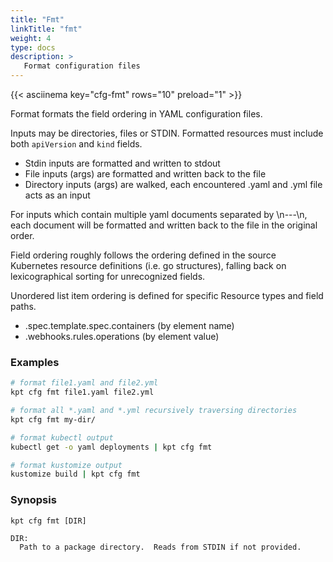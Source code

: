 ```yaml
---
title: "Fmt"
linkTitle: "fmt"
weight: 4
type: docs
description: >
   Format configuration files
---
```

<!--mdtogo:Short
    Format configuration files
-->

{{< asciinema key="cfg-fmt" rows="10" preload="1" >}}

Format formats the field ordering in YAML configuration files.

Inputs may be directories, files or STDIN.  Formatted resources must
include both `apiVersion` and `kind` fields.

- Stdin inputs are formatted and written to stdout
- File inputs (args) are formatted and written back to the file
- Directory inputs (args) are walked, each encountered .yaml and .yml file
  acts as an input

For inputs which contain multiple yaml documents separated by \n---\n,
each document will be formatted and written back to the file in the original
order.

Field ordering roughly follows the ordering defined in the source Kubernetes
resource definitions (i.e. go structures), falling back on lexicographical
sorting for unrecognized fields.

Unordered list item ordering is defined for specific Resource types and
field paths.

- .spec.template.spec.containers (by element name)
- .webhooks.rules.operations (by element value)

### Examples
<!--mdtogo:Examples-->
```sh
# format file1.yaml and file2.yml
kpt cfg fmt file1.yaml file2.yml
```

```sh
# format all *.yaml and *.yml recursively traversing directories
kpt cfg fmt my-dir/
```

```sh
# format kubectl output
kubectl get -o yaml deployments | kpt cfg fmt
```

```sh
# format kustomize output
kustomize build | kpt cfg fmt
```
<!--mdtogo-->

### Synopsis
<!--mdtogo:Long-->
```
kpt cfg fmt [DIR]

DIR:
  Path to a package directory.  Reads from STDIN if not provided.
```
<!--mdtogo-->
